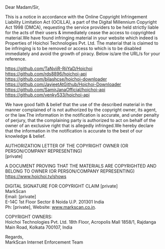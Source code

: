 Dear Madam/Sir,

This is a notice in accordance with the Online Copyright Infringement Liability Limitation Act (OCILLA), a part of the Digital Millennium Copyright Act 1998 (DMCA), requesting the service providers to be held strictly liable for the acts of their users & immediately cease the access to copyrighted material.We have found infringing material in your website which indeed is Properties of Hoichoi Technologies Pvt. Ltd. The material that is claimed to be infringing is to be removed or access to which is to be disabled immediately and avoid the growth of piracy. Below is/are the URL/s for your reference.

https://github.com/TaNviiR-RiiYaD/Hoichoi  
https://github.com/rds8896/hoichoi-api  
https://github.com/bilashcse/hoichoi-downloader  
https://github.com/JayjeetAtGithub/Hoichoi-Downloader  
https://github.com/SamirJanaOfficial/hoichoi-api  
https://github.com/venky533/hoichoi-api  

We have good faith & belief that the use of the described material in the manner complained of is not authorized by the copyright owner, its agent, or the law.The information in the notification is accurate, and under penalty of perjury, that the complaining party is authorized to act on behalf of the owner of an exclusive right that is allegedly infringed.We hereby declare that the information in the notification is accurate to the best of our knowledge & belief.

AUTHORIZATION LETTER OF THE COPYRIGHT OWNER (OR PERSON/COMPANY REPRESENTING)  
[private]

A DOCUMENT PROVING THAT THE MATERIALS ARE COPYRIGHTED AND BELONG TO OWNER (OR PERSON/COMPANY REPRESENTING)  
https://www.hoichoi.tv/shows

DIGITAL SIGNATURE FOR COPYRIGHT CLAIM
[private]  
MarkScan  
Email: [private]  
E-14C 1st Floor Sector 8 Noida U.P. 201301 India  
Ph: [private], Website: www.markscan.co.in. 

COPYRIGHT OWNERS:  
Hoichoi Technologies Pvt. Ltd. 18th Floor, Acropolis Mall 1858/1, Rajdanga Main Road, Kolkata 700107, India

Regards,  
MarkScan Internet Enforcement Team
